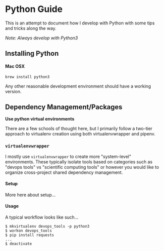 # Python Guide

This is an attempt to document how I develop with Python with some tips and tricks along the way.

*Note: Always develop with Python3*

## Installing Python

#### Mac OSX

`brew install python3`


Any other reasonable development environment should have a working version.

## Dependency Management/Packages

**Use python virtual environments**

There are a few schools of thought here, but I primarily follow a two-tier approach to virtualenv creation using both virtualenvwrapper and pipenv. 


### ```virtualenvwrapper```

I mostly use ```virtualenvwrapper``` to create more "system-level" environments. These typically isolate tools based on categories such as "devops tools" vs "scientific computing tools" or however you would like to organize cross-project shared dependency management. 

#### Setup 

More here about setup...

#### Usage

A typical workflow looks like such...

```
$ mkvirtualenv devops_tools -p python3
$ workon devops_tools
$ pip install requests
...
$ deactivate
```
